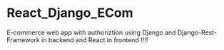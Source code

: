 # React_Django_ECom
E-commerce web app with authoriztion using Django and Django-Rest-Framework in backend and React in frontend !!!!
